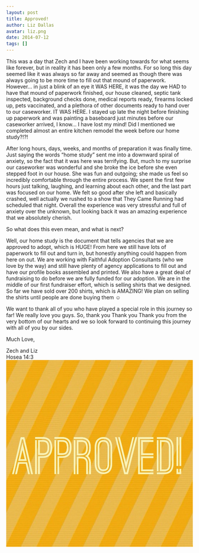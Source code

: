 ```yaml
---
layout: post
title: Approved!
author: Liz Dallas
avatar: liz.png
date: 2014-07-12
tags: []
---
```

This was a day that Zech and I have been working towards for what seems like forever, but in reality it has been only a few months. For so long this day seemed like it was always so far away and seemed as though there was always going to be more time to fill out that mound of paperwork. However… in just a blink of an eye it WAS HERE, it was the day we HAD to have that mound of paperwork finished, our house cleaned, septic tank inspected, background checks done, medical reports ready, firearms locked up, pets vaccinated, and a plethora of other documents ready to hand over to our caseworker. IT WAS HERE. I stayed up late the night before finishing up paperwork and was painting a baseboard just minutes before our caseworker arrived, I know… I have lost my mind! Did I mentioned we completed almost an entire kitchen remodel the week before our home study?!?!  

After long hours, days, weeks, and months of preparation it was finally time. Just saying the words “home study” sent me into a downward spiral of anxiety, so the fact that it was here was terrifying. But, much to my surprise our caseworker was wonderful and she broke the ice before she even stepped foot in our house. She was fun and outgoing; she made us feel so incredibly comfortable through the entire process. We spent the first few hours just talking, laughing, and learning about each other, and the last part was focused on our home. We felt so good after she left and basically crashed, well actually we rushed to a show that They Came Running had scheduled that night. Overall the experience was very stressful and full of anxiety over the unknown, but looking back it was an amazing experience that we absolutely cherish.  

So what does this even mean, and what is next?  

Well, our home study is the document that tells agencies that we are approved to adopt, which is HUGE! From here we still have lots of paperwork to fill out and turn in, but honestly anything could happen from here on out. We are working with Faithful Adoption Consultants (who we love by the way) and still have plenty of agency applications to fill out and have our profile books assembled and printed. We also have a great deal of fundraising to do before we are fully funded for our adoption. We are in the middle of our first fundraiser effort, which is selling shirts that we designed. So far we have sold over 200 shirts, which is AMAZING! We plan on selling the shirts until people are done buying them ☺  

We want to thank all of you who have played a special role in this journey so far! We really love you guys. So, thank you Thank you Thank you from the very bottom of our hearts and we so look forward to continuing this journey with all of you by our sides.  

Much Love, 

Zech and Liz  
Hosea 14:3
![Approved!][approved]

[approved]: /images/approved.jpeg "Approved"